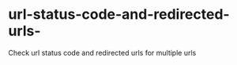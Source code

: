 # url-status-code-and-redirected-urls-
Check url status code and redirected urls for multiple urls 
